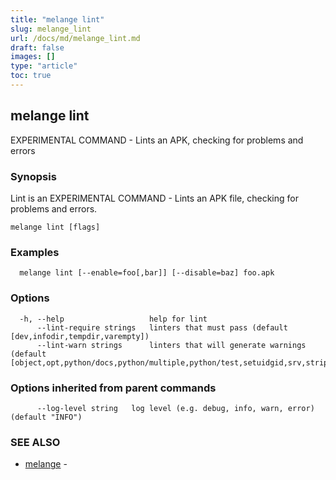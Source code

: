 ```yaml
---
title: "melange lint"
slug: melange_lint
url: /docs/md/melange_lint.md
draft: false
images: []
type: "article"
toc: true
---
```

## melange lint

EXPERIMENTAL COMMAND - Lints an APK, checking for problems and errors

### Synopsis

Lint is an EXPERIMENTAL COMMAND - Lints an APK file, checking for problems and errors.

```
melange lint [flags]
```

### Examples

```
  melange lint [--enable=foo[,bar]] [--disable=baz] foo.apk
```

### Options

```
  -h, --help                   help for lint
      --lint-require strings   linters that must pass (default [dev,infodir,tempdir,varempty])
      --lint-warn strings      linters that will generate warnings (default [object,opt,python/docs,python/multiple,python/test,setuidgid,srv,strip,usrlocal,usrmerge,worldwrite])
```

### Options inherited from parent commands

```
      --log-level string   log level (e.g. debug, info, warn, error) (default "INFO")
```

### SEE ALSO

* [melange](/docs/md/melange.md)	 - 


